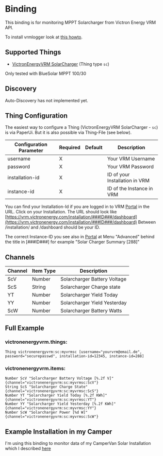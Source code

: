 # <bindingName> Binding

This binding is for monitoring MPPT Solarcharger from Victron Energy VRM API.

To install vrmlogger look at [this howto](https://github.com/victronenergy/venus/wiki/raspberrypi-install-venus-packages).

## Supported Things

- [VictronEnergyVRM SolarCharger](https://www.victronenergy.com/solar-charge-controllers) (Thing type `sc`)

Only tested with BlueSolar MPPT 100/30

## Discovery

Auto-Discovery has not implemented yet.


## Thing Configuration

The easiest way to configure a Thing (VictronEnergyVRM SolarCharger - `sc`) is via PaperUi. But it is also possible via Thing-File (see below).

| Configuration Parameter | Required | Default | Description                                         |
|-------------------------|----------|---------|-----------------------------------------------------|
| username                | X        |         | Your VRM Username                                   |
| password                | X        |         | Your VRM Password                                   |
| installation-id         | X        |         | ID of your Installation in VRM                      |
| instance-id             | X        |         | ID of the Instance in VRM                           |

You can find your Installation-Id if you are logged in to VRM [Portal](https://vrm.victronenergy.com/) in the URL. Click on your Installation. The URL should look like [https://vrm.victronenergy.com/installation/###ID###/dashboard](https://vrm.victronenergy.com/installation/###ID###/dashboard) Between /installation/ and /dashboard should be your ID.

The correct Instance-ID you see also in [Portal](https://vrm.victronenergy.com/) at Menu "Advanced" behind the title in [###ID###] for example "Solar Charger Summary [288]"

## Channels

| Channel  | Item Type | Description                                    |
|----------|-----------|------------------------------------------------|
| ScV      | Number    | Solarcharger Battery Voltage                   |
| ScS      | String    | Solarcharger Charge state                      |
| YT       | Number    | Solarcharger Yield Today                       |
| YY       | Number    | Solarcharger Yield Yesterday                   |
| ScW      | Number    | Solarcharger Battery Watts                     |

## Full Example

### victronenergyvrm.things:

```
Thing victronenergyvrm:sc:myvrmsc [username="yourvrm@email.de", password="securepasswd", installation-id=12345, instance-id=288]
```

### victronenergyvrm.items:

```
Number ScV "Solarcharger Battery Voltage [%.2f V]" {channel="victronenergyvrm:sc:myvrmsc:ScV"}
String ScS "Solarcharger Charge State" {channel="victronenergyvrm:sc:myvrmsc:ScS"}
Number YT "Solarcharger Yield Today [%.2f KWh]" {channel="victronenergyvrm:sc:myvrmsc:YT"}
Number YY "Solarcharger Yield Yesterday [%.2f KWh]" {channel="victronenergyvrm:sc:myvrmsc:YY"}
Number ScW "Solarcharger Power [%d W]" {channel="victronenergyvrm:sc:myvrmsc:ScW"}
```

## Example Installation in my Camper

I'm using this binding to monitor data of my CamperVan Solar Installation which I described [here](http://thejollyjumper.de/2018/10/18/elektrik/)

